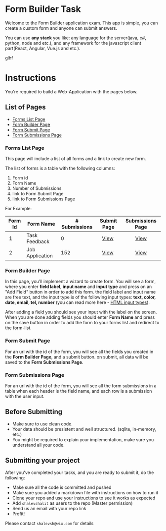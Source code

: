 # Form Builder Task
Welcome to the Form Builder application exam. This app is simple, you can create a custom form and anyone can submit answers.


You can use **any stack** you like: any language for the server(java, c#, python, node and etc.), and any framework for the javascript client part(React, Angular, Vue.js and etc.).

glhf

# Instructions

You're required to build a Web-Application with the pages below.

## List of Pages
 * [Forms List Page](#forms-list-page)
 * [Form Builder Page](#form-builder-page)
 * [Form Submit Page](#form-submit-page)
 * [Form Submissions Page](#form-submissions-page)

### Forms List Page
This page will include a list of all forms and a link to create new form.

The list of forms is a table with the following columns:
 1. Form id
 2. Form Name
 3. Number of Submissions
 4. link to Form Submit Page
 5. link to Form Submissions Page

For Example:

| Form Id | Form Name       | # Submissions | Submit Page | Submissions Page |
|:-------:| --------------- | ------------- |:-----------:|:----------------:|
| 1       | Task Feedback   | 0             | [View](#form-submit-page)   | [View](#form-submissions-page) |
| 2       | Job Application | 152           | [View](#form-submit-page)   | [View](#form-submissions-page) |

### Form Builder Page
In this page, you'll implement a wizard to create form. You will see a form, where you enter **field label**, **input name** and **input type** and press on an "Add Field" button in order to add this form. the field label and input name are free text, and the input type is of the following input types: **text, color, date, email, tel, number** (you can read more here - [HTML input types](https://www.w3schools.com/html/html_form_input_types.asp)).

After adding a field you should see your input with the label on the screen. When you are done adding fields you should enter **Form Name** and press on the save button in order to add the form to your forms list and redirect to the form-list.

### Form Submit Page
For an url with the id of the form, you will see all the fields you created in the **Form Builder Page**, and a submit button. on submit, all data will be saved to the **Form Submissions Page**.

### Form Submissions Page
For an url with the id of the form, you will see all the form submissions in a table when each header is the field name, and each row is a submission with the user input.

## Before Submitting
* Make sure to use clean code.
* Your data should be presistent and well structured. (sqlite, in-memory, etc.)
* You might be required to explain your implementation, make sure you understand all your code.

## Submitting your project
After you've completed your tasks, and you are ready to submit it, do the following:
* Make sure all the code is committed and pushed
* Make sure you added a markdown file with instructions on how to run it
* Clone your repo and use your instructions to see it works as expected
* Add `shalevshalit` as users to the repo (Master permission)
* Send us an email with your repo link
* Profit!

Please contact `shalevsh@wix.com` for details
